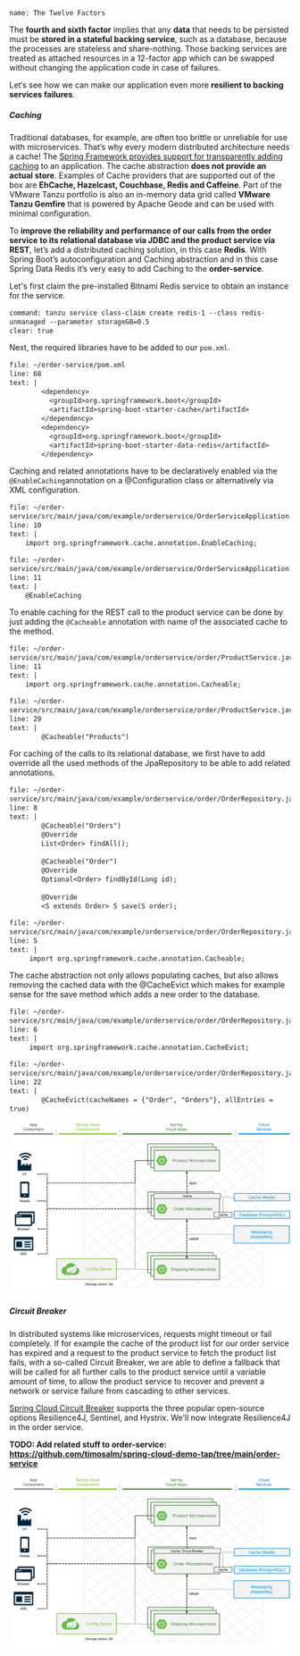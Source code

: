 ```dashboard:open-dashboard
name: The Twelve Factors
```

The **fourth and sixth factor** implies that any **data** that needs to be persisted must be **stored in a stateful backing service**, such as a database, because the processes are stateless and share-nothing. 
Those backing services are treated as attached resources in a 12-factor app which can be swapped without changing the application code in case of failures. 

Let‘s see how we can make our application even more **resilient to backing services failures**.

##### Caching

Traditional databases, for example, are often too brittle or unreliable for use with microservices. That’s why every modern distributed architecture needs a cache!
The [Spring Framework provides support for transparently adding caching](https://docs.spring.io/spring-framework/reference/integration/cache.html#page-title) to an application. 
The cache abstraction **does not provide an actual store**. Examples of Cache providers that are supported out of the box are **EhCache, Hazelcast, Couchbase, Redis and Caffeine**. Part of the VMware Tanzu portfolio is also an in-memory data grid called **VMware Tanzu Gemfire** that is powered by Apache Geode and can be used with minimal configuration.

To **improve the reliability and performance of our calls from the order service to its relational database via JDBC and the product service via REST**, let’s add a distributed caching solution, in this case **Redis**. 
With Spring Boot’s autoconfiguration and Caching abstraction and in this case Spring Data Redis it’s very easy to add Caching to the **order-service**.

Let's first claim the pre-installed Bitnami Redis service to obtain an instance for the service.
```terminal:execute
command: tanzu service class-claim create redis-1 --class redis-unmanaged --parameter storageGB=0.5
clear: true
```

Next, the required libraries have to be added to our `pom.xml`.
```editor:insert-lines-before-line
file: ~/order-service/pom.xml
line: 68
text: |
        <dependency>
          <groupId>org.springframework.boot</groupId>
          <artifactId>spring-boot-starter-cache</artifactId>
        </dependency>
        <dependency>
          <groupId>org.springframework.boot</groupId>
          <artifactId>spring-boot-starter-data-redis</artifactId>
        </dependency>
```

Caching and related annotations have to be declaratively enabled via the `@EnableCaching`annotation on a @Configuration class or alternatively via XML configuration.
```editor:insert-lines-before-line
file: ~/order-service/src/main/java/com/example/orderservice/OrderServiceApplication.java
line: 10
text: |
    import org.springframework.cache.annotation.EnableCaching;
```
```editor:insert-lines-before-line
file: ~/order-service/src/main/java/com/example/orderservice/OrderServiceApplication.java
line: 11
text: |
    @EnableCaching
```

To enable caching for the REST call to the product service can be done by just adding the `@Cacheable` annotation with name of the associated cache to the method.
```editor:insert-lines-before-line
file: ~/order-service/src/main/java/com/example/orderservice/order/ProductService.java
line: 11
text: |
    import org.springframework.cache.annotation.Cacheable;
```
```editor:insert-lines-before-line
file: ~/order-service/src/main/java/com/example/orderservice/order/ProductService.java
line: 29
text: |
        @Cacheable("Products")
```

For caching of the calls to its relational database, we first have to add override all the used methods of the JpaRepository to be able to add related annotations. 
```editor:insert-lines-before-line
file: ~/order-service/src/main/java/com/example/orderservice/order/OrderRepository.java
line: 8
text: |
        @Cacheable("Orders")
        @Override
        List<Order> findAll();

        @Cacheable("Order")
        @Override
        Optional<Order> findById(Long id);

        @Override
        <S extends Order> S save(S order);
```
```editor:insert-lines-before-line
file: ~/order-service/src/main/java/com/example/orderservice/order/OrderRepository.java
line: 5
text: |
     import org.springframework.cache.annotation.Cacheable;
```

The cache abstraction not only allows populating caches, but also allows removing the cached data with the @CacheEvict which makes for example sense for the save method which adds a new order to the database.

```editor:insert-lines-before-line
file: ~/order-service/src/main/java/com/example/orderservice/order/OrderRepository.java
line: 6
text: |
     import org.springframework.cache.annotation.CacheEvict;
```
```editor:insert-lines-before-line
file: ~/order-service/src/main/java/com/example/orderservice/order/OrderRepository.java
line: 22
text: |
        @CacheEvict(cacheNames = {"Order", "Orders"}, allEntries = true)
```

![Updated architecture with Caching](../images/microservice-architecture-cache.png)

##### Circuit Breaker

In distributed systems like microservices, requests might timeout or fail completely.
If for example the cache of the product list for our order service has expired and a request to the product service to fetch the product list fails, with a so-called Circuit Breaker, we are able to define a fallback that will be called for all further calls to the product service until a variable amount of time, to allow the product service to recover and prevent a network or service failure from cascading to other services.

[Spring Cloud Circuit Breaker](https://spring.io/projects/spring-cloud-circuitbreaker) supports the three popular open-source options Resilience4J, Sentinel, and Hystrix. We'll now integrate Resilience4J in the order service.

**TODO: Add related stuff to order-service: https://github.com/timosalm/spring-cloud-demo-tap/tree/main/order-service**

![Updated architecture with Circuit Breaker](../images/microservice-architecture-cb.png)

